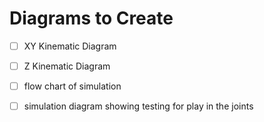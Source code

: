 # Diagrams to Create

- [ ] XY Kinematic Diagram
- [ ] Z Kinematic Diagram

- [ ] flow chart of simulation
- [ ] simulation diagram showing testing for play in the joints
